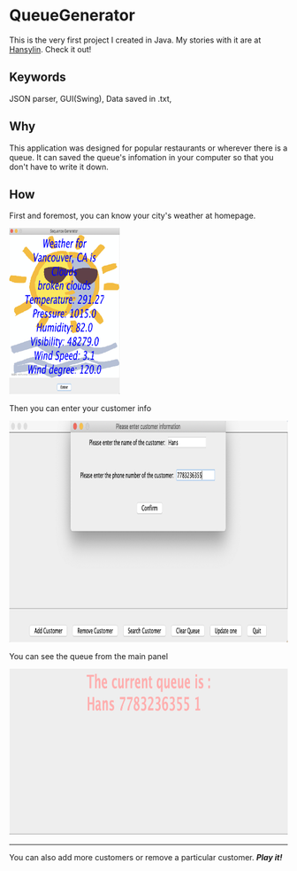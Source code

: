 # QueueGenerator

This is the very first project I created in Java. My stories with it are at [Hansylin](https://hanslin99.github.io/hansylin/). Check it out!

## Keywords

JSON parser, GUI(Swing), Data saved in .txt,

## Why

This application was designed for popular restaurants or wherever there is a queue. It can saved the queue's infomation in your computer so that you don't have to write it down.

## How

First and foremost, you can know your city's weather at homepage.

<img src="https://github.com/HansLin99/QueueGenerator/blob/master/imgs/Homepage.png" alt="Homepage" width="200" height="300">

Then you can enter your customer info

<img src="https://github.com/HansLin99/QueueGenerator/blob/master/imgs/Add.png" alt="Add customer" width="800" height="400">

You can see the queue from the main panel

<img src="https://github.com/HansLin99/QueueGenerator/blob/master/imgs/Queue.png" alt="Homepage" width="1000" height="300">

---

You can also add more customers or remove a particular customer. ***Play it!***
